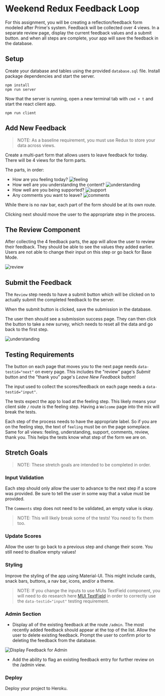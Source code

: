 # Weekend Redux Feedback Loop

For this assignment, you will be creating a reflection/feedback form modeled after Prime's system. Feedback will be collected over 4 views. In a separate review page, display the current feedback values and a submit button. and when all steps are complete, your app will save the feedback in the database.

## Setup

Create your database and tables using the provided `database.sql` file. Install package dependencies and start the server.

```shell
npm install
npm run server
```

Now that the server is running, open a new terminal tab with `cmd + t` and start the react client app.

```shell
npm run client
```

## Add New Feedback

> NOTE: As a baseline requirement, you must use Redux to store your data across views.

Create a multi-part form that allows users to leave feedback for today.
There will be 4 views for the form parts.

The parts, in order:

- How are you feeling today?
  ![feeling](wireframes/feeling.png)
- How well are you understanding the content?
  ![understanding](wireframes/understanding.png)
- How well are you being supported?
  ![support](wireframes/supported.png)
- Any comments you want to leave?
  ![comments](wireframes/comments.png)

While there is no nav bar, each part of the form should be at its own route.

Clicking next should move the user to the appropriate step in the process.

## The Review Component

After collecting the 4 feedback parts, the app will allow the user to review their feedback. They should be able to see the values they added earlier. Users are not able to change their input on this step or go back for Base Mode.

![review](wireframes/review-active.png)

## Submit the Feedback

The `Review` step needs to have a submit button which will be clicked on to actually submit the completed feedback to the server.

When the submit button is clicked, save the submission in the database.

The user then should see a submission success page. They can then click the button to take a new survey, which needs to reset all the data and go back to the first step.

![understanding](wireframes/page-five.png)

## Testing Requirements

The button on each page that moves you to the next page needs `data-testid="next"` on every page. This includes the "review" page's _Submit_ button and the "thank you" page's _Leave New Feedback_ button!

The input used to collect the scores/feedback on each page needs a `data-testid="input"`.

The tests expect the app to load at the feeling step. This likely means your client side `/` route is the feeling step. Having a `Welcome` page into the mix will break the tests.

Each step of the process needs to have the appropriate label. So if you are on the feeling step, the text of `feeling` must be on the page someplace. Same for all views: feeling, understanding, support, comments, review, thank you. This helps the tests know what step of the form we are on.

## Stretch Goals

> NOTE: These stretch goals are intended to be completed in order.

### Input Validation

Each step should only allow the user to advance to the next step if a score was provided. Be sure to tell the user in some way that a value must be provided.

The `Comments` step does not need to be validated, an empty value is okay.

> NOTE: This will likely break some of the tests! You need to fix them too.

### Update Scores

Allow the user to go back to a previous step and change their score. You still need to disallow empty values!

### Styling

Improve the styling of the app using Material-UI. This might include cards, snack bars, buttons, a nav bar, icons, and/or a theme.

> NOTE: If you change the inputs to use MUIs TextField component, you will need to do research here [MUI TextField](https://mui.com/material-ui/api/text-field) in order to correctly use the `data-testid="input"` testing requirement.

### Admin Section

- Display all of the existing feedback at the route `/admin`. The most recently added feedback should appear at the top of the list. Allow the user to delete existing feedback. Prompt the user to confirm prior to deleting the feedback from the database.

![Display Feedback for Admin](wireframes/admin.png)

- Add the ability to flag an existing feedback entry for further review on the /admin view.

### Deploy

Deploy your project to Heroku.
